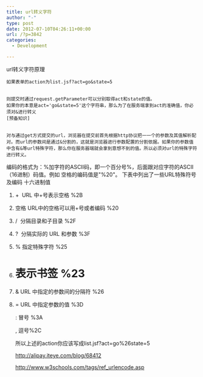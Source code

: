 ```yaml
---
title: url转义字符
author: "-"
type: post
date: 2012-07-10T04:26:11+00:00
url: /?p=3842
categories:
  - Development

---
```


  url转义字符原理


  
    如果表单的action为list.jsf?act=go&state=5
  
  
    则提交时通过request.getParameter可以分别取得act和state的值。
    如果你的本意是act='go&state=5'这个字符串，那么为了在服务端拿到act的准确值，你必须对&进行转义
    [预备知识]
  
  
    对与通过get方式提交的url，浏览器在提交前首先根据http协议把一一个的参数及其值解析配对。而url的参数间是通过&分割的，这就是浏览器进行参数配置的分割依据。如果你的参数值中含有&等url特殊字符，那么你在服务器端就会拿到意想不到的值。所以必须对url的特殊字符进行转义。
 编码的格式为：%加字符的ASCII码，即一个百分号%，后面跟对应字符的ASCII（16进制）码值。例如 空格的编码值是"%20"。
 下表中列出了一些URL特殊符号及编码
 十六进制值
 1. +  URL 中+号表示空格 %2B
 2. 空格 URL中的空格可以用+号或者编码 %20
 3. /  分隔目录和子目录 %2F
 4. ?  分隔实际的 URL 和参数 %3F
 5. % 指定特殊字符 %25
 6. # 表示书签 %23
 7. & URL 中指定的参数间的分隔符 %26
 8. = URL 中指定参数的值 %3D
  
  
    : 冒号 %3A
  
  
    , 逗号%2C
  
  
    所以上述的action你应该写成list.jsf?act=go%26state=5
  
  
    http://alipay.iteye.com/blog/68412
  
  
    http://www.w3schools.com/tags/ref_urlencode.asp
  
